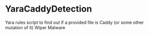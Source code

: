 # YaraCaddyDetection
Yara rules script to find out if a provided file is Caddy (or some other mutation of it) Wiper Malware 
